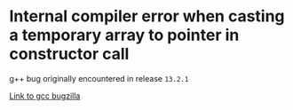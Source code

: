 # Internal compiler error when casting a temporary array to pointer in constructor call

g++ bug originally encountered in release `13.2.1`

[Link to gcc bugzilla](https://gcc.gnu.org/bugzilla/show_bug.cgi?id=112658)
